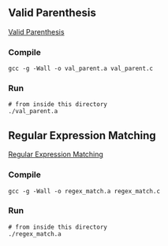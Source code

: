 ## Valid Parenthesis
[Valid Parenthesis](https://leetcode.com/problems/valid-parentheses/)

### Compile
```
gcc -g -Wall -o val_parent.a val_parent.c
```

### Run
```
# from inside this directory
./val_parent.a
```

## Regular Expression Matching
[Regular Expression
Matching](https://leetcode.com/problems/regular-expression-matching/)

### Compile
```
gcc -g -Wall -o regex_match.a regex_match.c
```

### Run
```
# from inside this directory
./regex_match.a
```

